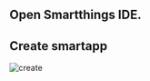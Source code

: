 ## Open Smartthings IDE.<br/>

## Create smartapp<br/>
![create](./imgs/install/smartapp/create.png) 
